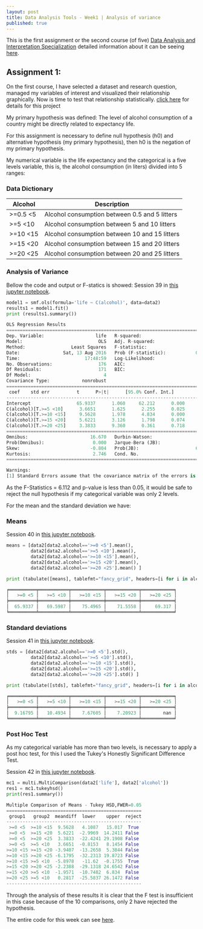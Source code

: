 ```yaml
---
layout: post
title: Data Analysis Tools - Week1 | Analysis of variance
published: true
---
```


This is the first assignment or the second course (of five) [Data Analysis and Interpretation Specialization](https://www.coursera.org/specializations/data-analysis) detailed information about it can be seeing [here](https://www.coursera.org/learn/data-visualization#).

## Assignment 1:
On the first course, I have selected a dataset and research question, managed my variables of interest and visualized their relationship graphically. Now is time to test that relationship statistically.
[click here](https://sidon.github.io/data-visualization-week1/) for details for this project

My primary hypothesis was defined:
The level of alcohol consumption of a country might be directly related to expectancy life.

For this assignment is necessary to define null hypothesis (h0) and alternative hypothesis (my primary hypothesis), then h0 is the negation of my primary hypothesis.

My numerical variable is the life expectancy and the categorical is a five levels variable, this is, the alcohol consumption (in liters) divided into 5 ranges:

### <a name = "dictionary"></a>Data Dictionary

| Alcohol    | Description  
|------------|----------------------------------------------
| >=0.5  <5  | Alcohol consumption between 0.5 and 5 litters
| >=5    <10 | Alcohol consumption between 5 and 10 litters
| >=10   <15 | Alcohol consumption between 10 and 15 litters
| >=15   <20 | Alcohol consumption between 15 and 20 litters
| >=20   <25 | Alcohol consumption between 20 and 25 litters

### Analysis of Variance

Bellow the code and output or F-statics is showed:
Session 39 in [this jupyter notebook](https://github.com/Sidon/Sidon.github.io/blob/master/_posts/tools-submitw1.ipynb).

```python
model1 = smf.ols(formula='life ~ C(alcohol)', data=data2)
results1 = model1.fit()
print (results1.summary())

OLS Regression Results                            
==============================================================================
Dep. Variable:                   life   R-squared:                       0.125
Model:                            OLS   Adj. R-squared:                  0.105
Method:                 Least Squares   F-statistic:                     6.112
Date:                Sat, 13 Aug 2016   Prob (F-statistic):           0.000128
Time:                        17:48:59   Log-Likelihood:                -639.68
No. Observations:                 176   AIC:                             1289.
Df Residuals:                     171   BIC:                             1305.
Df Model:                           4                                         
Covariance Type:            nonrobust                                         
==========================================================================================
 coef    std err          t      P>|t|      [95.0% Conf. Int.]
------------------------------------------------------------------------------------------
Intercept                 65.9337      1.060     62.212      0.000        63.842    68.026
C(alcohol)[T.>=5 <10]      3.6651      1.625      2.255      0.025         0.457     6.873
C(alcohol)[T.>=10 <15]     9.5628      1.978      4.834      0.000         5.658    13.468
C(alcohol)[T.>=15 <20]     5.6221      3.126      1.798      0.074        -0.548    11.793
C(alcohol)[T.>=20 <25]     3.3833      9.360      0.361      0.718       -15.093    21.860
==============================================================================
Omnibus:                       16.670   Durbin-Watson:                   1.863
Prob(Omnibus):                  0.000   Jarque-Bera (JB):               19.421
Skew:                          -0.804   Prob(JB):                     6.06e-05
Kurtosis:                       2.746   Cond. No.                         14.4
==============================================================================

Warnings:
[1] Standard Errors assume that the covariance matrix of the errors is correctly specified.
```
As the F-Statistics = 6.112 and p-value is less than 0.05, it would be safe to reject the null hypothesis if my categorical variable was only 2 levels.

For the mean and the standard deviation we have:

### Means

Session 40 in [this jupyter notebook](https://github.com/Sidon/Sidon.github.io/blob/master/_posts/tools-submitw1.ipynb).

```python
means = [data2[data2.alcohol=='>=0 <5'].mean(),
         data2[data2.alcohol=='>=5 <10'].mean(),
         data2[data2.alcohol=='>=10 <15'].mean(),
         data2[data2.alcohol=='>=15 <20'].mean(),
         data2[data2.alcohol=='>=20 <25'].mean() ]

print (tabulate([means], tablefmt="fancy_grid", headers=[i for i in alcohol_map.values()]))

╒══════════╤═══════════╤════════════╤════════════╤════════════╕
│   >=0 <5 │   >=5 <10 │   >=10 <15 │   >=15 <20 │   >=20 <25 │
╞══════════╪═══════════╪════════════╪════════════╪════════════╡
│  65.9337 │   69.5987 │    75.4965 │    71.5558 │     69.317 │
╘══════════╧═══════════╧════════════╧════════════╧════════════╛
```

### Standard deviations

Session 41 in [this jupyter notebook](https://github.com/Sidon/Sidon.github.io/blob/master/_posts/tools-submitw1.ipynb).

```python
stds = [data2[data2.alcohol=='>=0 <5'].std(),
         data2[data2.alcohol=='>=5 <10'].std(),
         data2[data2.alcohol=='>=10 <15'].std(),
         data2[data2.alcohol=='>=15 <20'].std(),
         data2[data2.alcohol=='>=20 <25'].std() ]

print (tabulate([stds], tablefmt="fancy_grid", headers=[i for i in alcohol_map.values()]))

╒══════════╤═══════════╤════════════╤════════════╤════════════╕
│   >=0 <5 │   >=5 <10 │   >=10 <15 │   >=15 <20 │   >=20 <25 │
╞══════════╪═══════════╪════════════╪════════════╪════════════╡
│  9.16795 │   10.4934 │    7.67605 │    7.20923 │        nan │
╘══════════╧═══════════╧════════════╧════════════╧════════════╛

```

### Post Hoc Test

As my categorical variable has more than two levels, is necessary to apply a post hoc test, for this I used the Tukey's Honestly Significant Difference Test.

Session 42 in [this jupyter notebook](https://github.com/Sidon/Sidon.github.io/blob/master/_posts/tools-submitw1.ipynb).

```python
mc1 = multi.MultiComparison(data2['life'], data2['alcohol'])
res1 = mc1.tukeyhsd()
print(res1.summary())

Multiple Comparison of Means - Tukey HSD,FWER=0.05
==================================================
 group1   group2  meandiff  lower    upper  reject
--------------------------------------------------
 >=0 <5  >=10 <15  9.5628   4.1087   15.017  True
 >=0 <5  >=15 <20  5.6221  -2.9969  14.2411 False
 >=0 <5  >=20 <25  3.3833  -22.4241 29.1908 False
 >=0 <5  >=5 <10   3.6651  -0.8153   8.1454 False
>=10 <15 >=15 <20 -3.9407  -13.2658  5.3844 False
>=10 <15 >=20 <25 -6.1795  -32.2313 19.8723 False
>=10 <15 >=5 <10  -5.8978   -11.62  -0.1755  True
>=15 <20 >=20 <25 -2.2388  -29.1318 24.6542 False
>=15 <20 >=5 <10  -1.9571  -10.7482  6.834  False
>=20 <25 >=5 <10   0.2817  -25.5837 26.1472 False
--------------------------------------------------
```

Through the analysis of these results it is clear that the F test is insufficient in this case because of the 10 comparisons, only 2 have rejected the hypothesis.

The entire code for this week can see [here](https://github.com/Sidon/Sidon.github.io/blob/master/_posts/tools-submitw1.ipynb).
